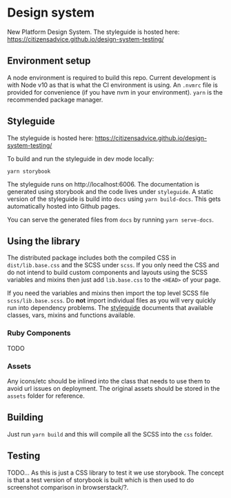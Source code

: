 # Design system

New Platform Design System. The styleguide is hosted here: https://citizensadvice.github.io/design-system-testing/

## Environment setup

A node environment is required to build this repo. Current development is with Node v10 as that is what the CI environment is using. An `.nvmrc` file is provided for convenience (if you have nvm in your environment). `yarn` is the recommended package manager.

## Styleguide 

The styleguide is hosted here: https://citizensadvice.github.io/design-system-testing/

To build and run the styleguide in dev mode locally:

```
yarn storybook
```

The styleguide runs on http://localhost:6006. The documentation is generated using storybook and the code lives under `styleguide`. A static version of the styleguide is build into `docs` using `yarn build-docs`. This gets automatically hosted into Github pages. 

You can serve the generated files from `docs` by running `yarn serve-docs`.

## Using the library

The distributed package includes both the compiled CSS in `dist/lib.base.css` and the SCSS under `scss`. If you only need the CSS and do not intend to build custom components and layouts using the SCSS variables and mixins then just add `lib.base.css` to the `<HEAD>` of your page.

If you need the variables and mixins then import the top level SCSS file `scss/lib.base.scss`. Do **not** import individual files as you will very quickly run into dependency problems. The [styleguide](https://citizensadvice.github.io/design-system-testing/) documents that available classes, vars, mixins and functions available.

### Ruby Components

TODO

### Assets

Any icons/etc should be inlined into the class that needs to use them to avoid url issues on deployment. The original assets should  be stored in the `assets` folder for reference.

## Building

Just run `yarn build` and this will compile all the SCSS into the `css` folder.

## Testing

TODO... As this is just a CSS library to test it we use storybook. The concept is that a test version of storybook is built which is then used to do screenshot comparison in browserstack/?.
